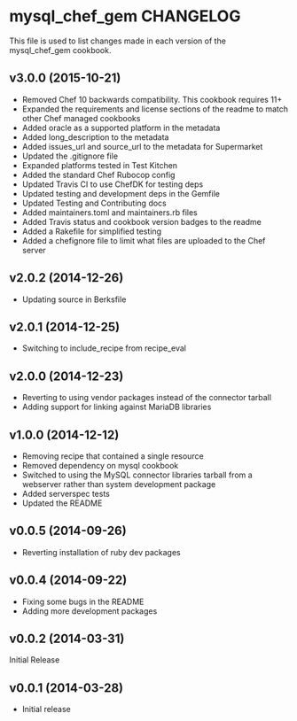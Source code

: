 # mysql_chef_gem CHANGELOG

This file is used to list changes made in each version of the mysql_chef_gem cookbook.

## v3.0.0 (2015-10-21)

- Removed Chef 10 backwards compatibility. This cookbook requires 11+
- Expanded the requirements and license sections of the readme to match other Chef managed cookbooks
- Added oracle as a supported platform in the metadata
- Added long_description to the metadata
- Added issues_url and source_url to the metadata for Supermarket
- Updated the .gitignore file
- Expanded platforms tested in Test Kitchen
- Added the standard Chef Rubocop config
- Updated Travis CI to use ChefDK for testing deps
- Updated testing and development deps in the Gemfile
- Updated Testing and Contributing docs
- Added maintainers.toml and maintainers.rb files
- Added Travis status and cookbook version badges to the readme
- Added a Rakefile for simplified testing
- Added a chefignore file to limit what files are uploaded to the Chef server

## v2.0.2 (2014-12-26)

- Updating source in Berksfile

## v2.0.1 (2014-12-25)

- Switching to include_recipe from recipe_eval

## v2.0.0 (2014-12-23)

- Reverting to using vendor packages instead of the connector tarball
- Adding support for linking against MariaDB libraries

## v1.0.0 (2014-12-12)

- Removing recipe that contained a single resource
- Removed dependency on mysql cookbook
- Switched to using the MySQL connector libraries tarball from a webserver rather than system development package
- Added serverspec tests
- Updated the README

## v0.0.5 (2014-09-26)

- Reverting installation of ruby dev packages

## v0.0.4 (2014-09-22)

- Fixing some bugs in the README
- Adding more development packages

## v0.0.2 (2014-03-31)

Initial Release

## v0.0.1 (2014-03-28)

- Initial release
